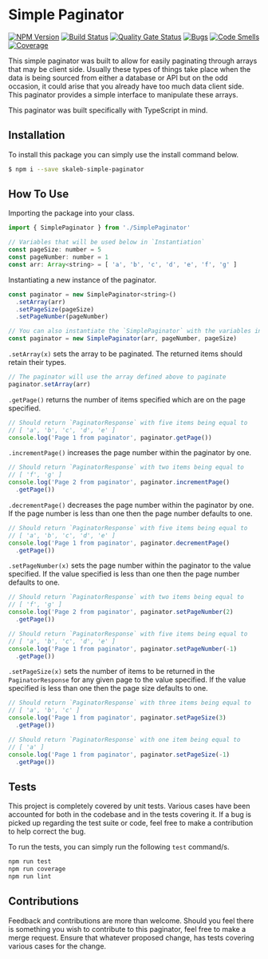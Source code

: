 # Simple Paginator
[![NPM Version](https://badge.fury.io/js/skaleb-simple-paginator.svg)](https://badge.fury.io/js/skaleb-simple-paginator)
[![Build Status](https://travis-ci.org/ToeFungi/skaleb-simple-paginator.svg?branch=master)](https://travis-ci.org/ToeFungi/skaleb-simple-paginator)
[![Quality Gate Status](https://sonarcloud.io/api/project_badges/measure?project=skaleb-simple-paginator&metric=alert_status)](https://sonarcloud.io/dashboard?id=skaleb-simple-paginator)
[![Bugs](https://sonarcloud.io/api/project_badges/measure?project=skaleb-simple-paginator&metric=bugs)](https://sonarcloud.io/dashboard?id=skaleb-simple-paginator)
[![Code Smells](https://sonarcloud.io/api/project_badges/measure?project=skaleb-simple-paginator&metric=code_smells)](https://sonarcloud.io/dashboard?id=skaleb-simple-paginator)
[![Coverage](https://sonarcloud.io/api/project_badges/measure?project=skaleb-simple-paginator&metric=coverage)](https://sonarcloud.io/dashboard?id=skaleb-simple-paginator)

This simple paginator was built to allow for easily paginating through arrays that may be client side. Usually these 
types of things take place when the data is being sourced from either a database or API but on the odd occasion, it 
could arise that you already have too much data client side. This paginator provides a simple interface to manipulate
these arrays.

This paginator was built specifically with TypeScript in mind.

## Installation
To install this package you can simply use the install command below.
```bash
$ npm i --save skaleb-simple-paginator
```

## How To Use
Importing the package into your class.
```javascript
import { SimplePaginator } from './SimplePaginator'

// Variables that will be used below in `Instantiation`
const pageSize: number = 5
const pageNumber: number = 1
const arr: Array<string> = [ 'a', 'b', 'c', 'd', 'e', 'f', 'g' ]
```

Instantiating a new instance of the paginator.
```javascript
const paginator = new SimplePaginator<string>()
  .setArray(arr)
  .setPageSize(pageSize)
  .setPageNumber(pageNumber)

// You can also instantiate the `SimplePaginator` with the variables in the constructor
const paginator = new SimplePaginator(arr, pageNumber, pageSize)
```

`.setArray(x)` sets the array to be paginated. The returned items should retain their types.
```javascript
// The paginator will use the array defined above to paginate
paginator.setArray(arr)
```

`.getPage()` returns the number of items specified which are on the page specified.
```javascript
// Should return `PaginatorResponse` with five items being equal to
// [ 'a', 'b', 'c', 'd', 'e' ]
console.log('Page 1 from paginator', paginator.getPage())
```

`.incrementPage()` increases the page number within the paginator by one.
```javascript
// Should return `PaginatorResponse` with two items being equal to
// [ 'f', 'g' ]
console.log('Page 2 from paginator', paginator.incrementPage()
  .getPage())
```

`.decrementPage()` decreases the page number within the paginator by one. If the page number is less than one then the 
page number defaults to one.
```javascript
// Should return `PaginatorResponse` with five items being equal to
// [ 'a', 'b', 'c', 'd', 'e' ]
console.log('Page 1 from paginator', paginator.decrementPage()
  .getPage())
```

`.setPageNumber(x)` sets the page number within the paginator to the value specified. If the value specified is less
than one then the page number defaults to one.
```javascript
// Should return `PaginatorResponse` with two items being equal to
// [ 'f', 'g' ]
console.log('Page 2 from paginator', paginator.setPageNumber(2)
  .getPage())

// Should return `PaginatorResponse` with five items being equal to
// [ 'a', 'b', 'c', 'd', 'e' ]
console.log('Page 1 from paginator', paginator.setPageNumber(-1)
  .getPage())
``` 

`.setPageSize(x)` sets the number of items to be returned in the `PaginatorResponse` for any given page to the value
specified. If the value specified is less than one then the page size defaults to one. 
```javascript
// Should return `PaginatorResponse` with three items being equal to
// [ 'a', 'b', 'c' ]
console.log('Page 1 from paginator', paginator.setPageSize(3)
  .getPage())

// Should return `PaginatorResponse` with one item being equal to
// [ 'a' ]
console.log('Page 1 from paginator', paginator.setPageSize(-1)
  .getPage())
```

## Tests
This project is completely covered by unit tests. Various cases have been accounted for both in the codebase and in the
tests covering it. If a bug is picked up regarding the test suite or code, feel free to make a contribution to help
correct the bug.

To run the tests, you can simply run the following `test` command/s.
```bash
npm run test
npm run coverage
npm run lint
```

## Contributions
Feedback and contributions are more than welcome. Should you feel there is something you wish to contribute to this 
paginator, feel free to make a merge request. Ensure that whatever proposed change, has tests covering various cases for
the change. 
